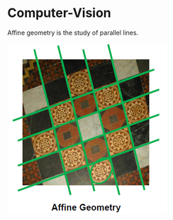 # Computer-Vision
 
Affine geometry is the study of parallel lines.

![](https://raw.githubusercontent.com/MuhammadMuddassir/Computer-Vision-/master/images/affine.PNG?token=AJPGPA6GEH7JZDKXZCOA4AS523AUG)

  
 
